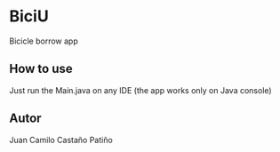 # BiciU

Bicicle borrow app

## How to use

Just run the Main.java on any IDE (the app works only on Java console)

## Autor

Juan Camilo Castaño Patiño
